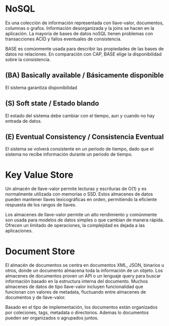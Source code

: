 # NoSQL

Es una colección de información representada con llave-valor, documentos, columnas o grafos. Información desorganizada y la joins se hacen en la aplicación.
La mayoría de bases de datos noSQL tienen problemas con transacciones ACID y fallos eventuales de consistencia.

BASE es comúnmente usada para describir las propiedades de las bases de datos no relaciones. En comparación con CAP, BASE elige la disponibilidad sobre la consistencia.

## (BA) Basically available / Básicamente disponible

El sistema garantiza disponibilidad

## (S) Soft state / Estado blando

El estado del sistema debe cambiar con el tiempo, aun y cuando no hay entrada de datos.

## (E) Eventual Consistency / Consistencia Eventual

El sistema se volverá consistente en un periodo de tiempo, dado que el sistema no recibe información durante un periodo de tiempo.

# Key Value Store

Un almacén de llave-valor permite lecturas y escrituras de O(1) y es normalmente utilizada con memorias o SSD. Estos almacenes de datos pueden mantener llaves lexicográficas en orden, permitiendo la eficiente respuesta de los rangos de llaves.

Los almacenes de llave-valor permite un alto rendimiento y comúnmente son usada para modelos de datos simples o que cambian de manera rápida. Ofrecen un limitado de operaciones, la complejidad es dejada a las aplicaciones.

# Document Store

El almacén de documentos se centra en documentos XML, JSON, binarios u otros, donde un documento almacena toda la información de un objeto. Los almacenes de documentos proven un API o un lenguaje query para buscar información basado en la estructura interna del documento. Muchos almacenes de datos de tipo llave-valor incluyen funcionalidad que funcionan con valores de metadata, fluctuando entre almacenes de documentos y de llave-valor.

Basado en el tipo de implementación, los documentos están organizados por coleciones, tags, metadata o directorios. Ademas lo documentos pueden ser organizados o agrupados juntos.
